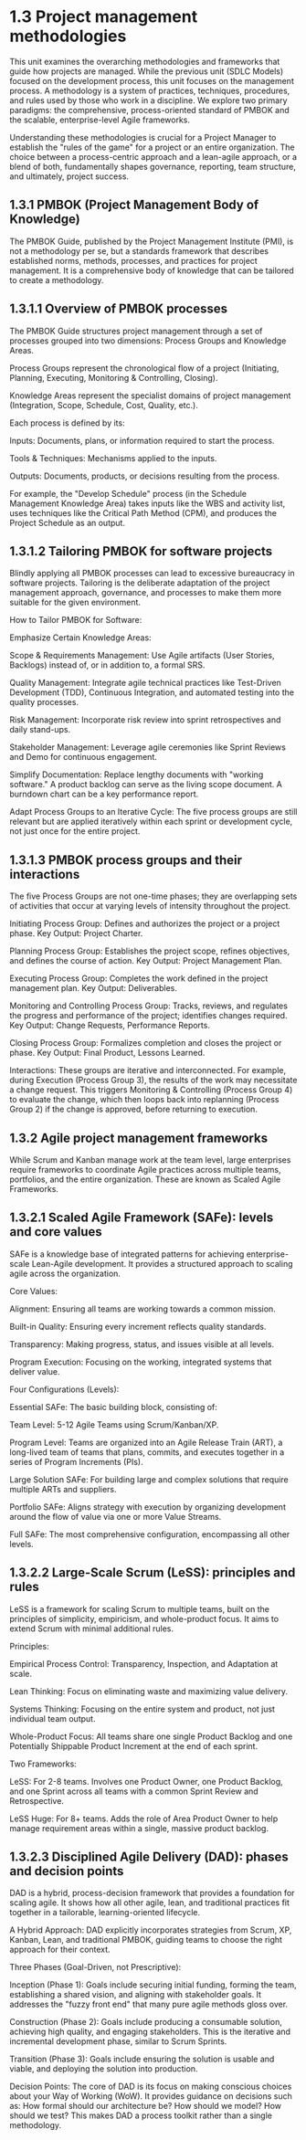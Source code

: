 # 1.3 Project management methodologies

This unit examines the overarching methodologies and frameworks that guide how projects are managed. While the previous unit (SDLC Models) focused on the development process, this unit focuses on the management process. A methodology is a system of practices, techniques, procedures, and rules used by those who work in a discipline. We explore two primary paradigms: the comprehensive, process-oriented standard of PMBOK and the scalable, enterprise-level Agile frameworks.

Understanding these methodologies is crucial for a Project Manager to establish the "rules of the game" for a project or an entire organization. The choice between a process-centric approach and a lean-agile approach, or a blend of both, fundamentally shapes governance, reporting, team structure, and ultimately, project success.

## 1.3.1 PMBOK (Project Management Body of Knowledge)

The PMBOK Guide, published by the Project Management Institute (PMI), is not a methodology per se, but a standards framework that describes established norms, methods, processes, and practices for project management. It is a comprehensive body of knowledge that can be tailored to create a methodology.

## 1.3.1.1 Overview of PMBOK processes

The PMBOK Guide structures project management through a set of processes grouped into two dimensions: Process Groups and Knowledge Areas.

Process Groups represent the chronological flow of a project (Initiating, Planning, Executing, Monitoring & Controlling, Closing).

Knowledge Areas represent the specialist domains of project management (Integration, Scope, Schedule, Cost, Quality, etc.).

Each process is defined by its:

Inputs: Documents, plans, or information required to start the process.

Tools & Techniques: Mechanisms applied to the inputs.

Outputs: Documents, products, or decisions resulting from the process.

For example, the "Develop Schedule" process (in the Schedule Management Knowledge Area) takes inputs like the WBS and activity list, uses techniques like the Critical Path Method (CPM), and produces the Project Schedule as an output.

## 1.3.1.2 Tailoring PMBOK for software projects

Blindly applying all PMBOK processes can lead to excessive bureaucracy in software projects. Tailoring is the deliberate adaptation of the project management approach, governance, and processes to make them more suitable for the given environment.

How to Tailor PMBOK for Software:

Emphasize Certain Knowledge Areas:

Scope & Requirements Management: Use Agile artifacts (User Stories, Backlogs) instead of, or in addition to, a formal SRS.

Quality Management: Integrate agile technical practices like Test-Driven Development (TDD), Continuous Integration, and automated testing into the quality processes.

Risk Management: Incorporate risk review into sprint retrospectives and daily stand-ups.

Stakeholder Management: Leverage agile ceremonies like Sprint Reviews and Demo for continuous engagement.

Simplify Documentation: Replace lengthy documents with "working software." A product backlog can serve as the living scope document. A burndown chart can be a key performance report.

Adapt Process Groups to an Iterative Cycle: The five process groups are still relevant but are applied iteratively within each sprint or development cycle, not just once for the entire project.

## 1.3.1.3 PMBOK process groups and their interactions

The five Process Groups are not one-time phases; they are overlapping sets of activities that occur at varying levels of intensity throughout the project.

Initiating Process Group: Defines and authorizes the project or a project phase. Key Output: Project Charter.

Planning Process Group: Establishes the project scope, refines objectives, and defines the course of action. Key Output: Project Management Plan.

Executing Process Group: Completes the work defined in the project management plan. Key Output: Deliverables.

Monitoring and Controlling Process Group: Tracks, reviews, and regulates the progress and performance of the project; identifies changes required. Key Output: Change Requests, Performance Reports.

Closing Process Group: Formalizes completion and closes the project or phase. Key Output: Final Product, Lessons Learned.

Interactions: These groups are iterative and interconnected. For example, during Execution (Process Group 3), the results of the work may necessitate a change request. This triggers Monitoring & Controlling (Process Group 4) to evaluate the change, which then loops back into replanning (Process Group 2) if the change is approved, before returning to execution.

## 1.3.2 Agile project management frameworks

While Scrum and Kanban manage work at the team level, large enterprises require frameworks to coordinate Agile practices across multiple teams, portfolios, and the entire organization. These are known as Scaled Agile Frameworks.

## 1.3.2.1 Scaled Agile Framework (SAFe): levels and core values

SAFe is a knowledge base of integrated patterns for achieving enterprise-scale Lean-Agile development. It provides a structured approach to scaling agile across the organization.

Core Values:

Alignment: Ensuring all teams are working towards a common mission.

Built-in Quality: Ensuring every increment reflects quality standards.

Transparency: Making progress, status, and issues visible at all levels.

Program Execution: Focusing on the working, integrated systems that deliver value.

Four Configurations (Levels):

Essential SAFe: The basic building block, consisting of:

Team Level: 5-12 Agile Teams using Scrum/Kanban/XP.

Program Level: Teams are organized into an Agile Release Train (ART), a long-lived team of teams that plans, commits, and executes together in a series of Program Increments (PIs).

Large Solution SAFe: For building large and complex solutions that require multiple ARTs and suppliers.

Portfolio SAFe: Aligns strategy with execution by organizing development around the flow of value via one or more Value Streams.

Full SAFe: The most comprehensive configuration, encompassing all other levels.

## 1.3.2.2 Large-Scale Scrum (LeSS): principles and rules

LeSS is a framework for scaling Scrum to multiple teams, built on the principles of simplicity, empiricism, and whole-product focus. It aims to extend Scrum with minimal additional rules.

Principles:

Empirical Process Control: Transparency, Inspection, and Adaptation at scale.

Lean Thinking: Focus on eliminating waste and maximizing value delivery.

Systems Thinking: Focusing on the entire system and product, not just individual team output.

Whole-Product Focus: All teams share one single Product Backlog and one Potentially Shippable Product Increment at the end of each sprint.

Two Frameworks:

LeSS: For 2-8 teams. Involves one Product Owner, one Product Backlog, and one Sprint across all teams with a common Sprint Review and Retrospective.

LeSS Huge: For 8+ teams. Adds the role of Area Product Owner to help manage requirement areas within a single, massive product backlog.

## 1.3.2.3 Disciplined Agile Delivery (DAD): phases and decision points

DAD is a hybrid, process-decision framework that provides a foundation for scaling agile. It shows how all other agile, lean, and traditional practices fit together in a tailorable, learning-oriented lifecycle.

A Hybrid Approach: DAD explicitly incorporates strategies from Scrum, XP, Kanban, Lean, and traditional PMBOK, guiding teams to choose the right approach for their context.

Three Phases (Goal-Driven, not Prescriptive):

Inception (Phase 1): Goals include securing initial funding, forming the team, establishing a shared vision, and aligning with stakeholder goals. It addresses the "fuzzy front end" that many pure agile methods gloss over.

Construction (Phase 2): Goals include producing a consumable solution, achieving high quality, and engaging stakeholders. This is the iterative and incremental development phase, similar to Scrum Sprints.

Transition (Phase 3): Goals include ensuring the solution is usable and viable, and deploying the solution into production.

Decision Points: The core of DAD is its focus on making conscious choices about your Way of Working (WoW). It provides guidance on decisions such as: How formal should our architecture be? How should we model? How should we test? This makes DAD a process toolkit rather than a single methodology.
